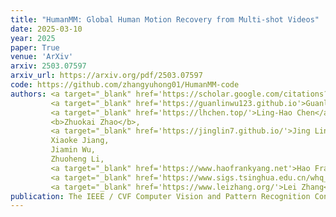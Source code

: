 ```yaml
---
title: "HumanMM: Global Human Motion Recovery from Multi-shot Videos"
date: 2025-03-10
year: 2025
paper: True
venue: 'ArXiv'
arxiv: 2503.07597
arxiv_url: https://arxiv.org/pdf/2503.07597
code: https://github.com/zhangyuhong01/HumanMM-code
authors: <a target="_blank" href='https://scholar.google.com/citations?user=oV7sxpYAAAAJ&hl=zh-CN'>Yuhong Zhang*</a>,
         <a target="_blank" href='https://guanlinwu123.github.io'>Guanlin Wu*</a>,
         <a target="_blank" href='https://lhchen.top/'>Ling-Hao Chen</a>,
         <b>Zhuokai Zhao</b>,
         <a target="_blank" href='https://jinglin7.github.io/'>Jing Lin</a>,
         Xiaoke Jiang, 
         Jiamin Wu, 
         Zhuoheng Li,
         <a target="_blank" href='https://www.haofrankyang.net'>Hao Frank Yang</a>,
         <a target="_blank" href='https://www.sigs.tsinghua.edu.cn/whq_en/main.htm'>Haoqian Wang</a>,
         <a target="_blank" href='https://www.leizhang.org/'>Lei Zhang</a>
publication: The IEEE / CVF Computer Vision and Pattern Recognition Conference (CVPR)
---
```

